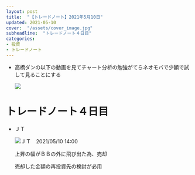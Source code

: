 ```yaml
---
layout: post
title:  "【トレードノート】2021年5月10日"
updated: 2021-05-10
cover:  "/assets/cover_image.jpg"
subheadline:  "トレードノート４日目"
categories: 
- 投資
- トレードノート
---
```


* 高橋ダンの以下の動画を見てチャート分析の勉強がてらネオモバで少額で試して見ることにする

    [![](https://img.youtube.com/vi/VJu8uJPC54o/0.jpg)](https://youtu.be/VJu8uJPC54o "MACDの使い方")

# トレードノート４日目

* ＪＴ

    ![](https://www.tradingview.com/x/3mpzS2Hl/ "ＪＴ　2021/05/10 14:00")

    上昇の幅がＢＢの外に飛び出た為、売却

    売却した金額の再投資先の検討が必用